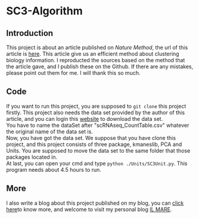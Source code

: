 # SC3-Algorithm
<h2>Introduction</h2>
This project is about an article published on <i>Nature Method</i>, the url of this article is <a href="https://www.ncbi.nlm.nih.gov/pmc/articles/PMC5410170/">here</a>. This article give us an efficient method about clustering biology information. I reproducted the sources based on the method that the article gave, and I publish these on the Github. If there are any mistakes, please point out them for me. I will thank this so much.
<h2>Code</h2>
If you want to run this project, you are supposed to <code>git clone</code> this project firstly. This project also needs the data set provided by the author of this article, and you can login this <a href="http://bioinfo.uncc.edu/SNNCliq/">website</a> to download the data set.<br/>You have to name the dataSet after "scRNAseq_CountTable.csv" whatever the original name of the data set is.<br/>
Now, you have got the data set. We suppose that you have clone this project, and this project consists of three package, kmaneslib, PCA and Units. You are supposed to move the data set to the same folder that those packages located in.<br/>
At last, you can open your cmd and type <code>python ./Units/SC3Unit.py</code>. This program needs about 4.5 hours to run.
<h2>More</h2>
I also write a blog about this project published on my blog, you can <a href="http://www.ilmareblog.com/blog/GenArticleController?article_id=3ea3b960-41ce-4947-b6f4-7abf8664229d&visitor_id=notlogin">click here</a>to know more, and welcome to visit my personal blog <a href="http://www.ilmareblog.com">IL MARE</a>.<br/>
